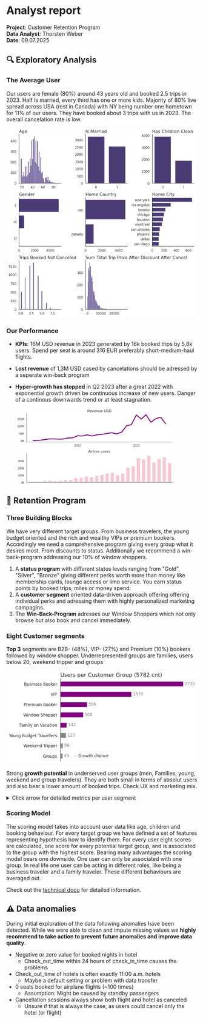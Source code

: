 # Analyst report

**Project**: Customer Retention Program<br>
**Data Analyst**: Thorsten Weber<br>
**Date**: 09.07.2025

## 🔍 Exploratory Analysis

### The Average User

Our users are female (80%) around 43 years old and booked 2.5 trips in 2023. Half is married, every third has one or more kids. Majority of 80% live spread across USA (rest in Canada) with NY being number one hometown for 11% of our users. They have booked about 3 trips with us in 2023. The overall cancelation rate is low.

<p align="left">
<img src="../collaterals/travel_tide_avg_user.png" alt="Average user" style="max-height: 500px;">
</p>

### Our Performance

* **KPIs**: 16M USD revenue in 2023 generated by 16k booked trips by 5,8k users. Spend per seat is around 316 EUR preferably short-medium-haul flights.
* **Lost revenue** of 1,3M USD cased by cancelations should be adressed by a seperate win-back program
* **Hyper-growth has stopped** in Q2 2023 after a great 2022 with exponential growth driven be continuous increase of new users. Danger of a continous downwards trend or at least stagnation.

  <p align="left">
  <img src="../collaterals/travel_tide_growth.png" alt="Growth revenue and users" style="max-height: 200px;">
</p>

## 🧩 Retention Program  

### Three Building Blocks

We have very different target groups. From business travelers, the young budget oriented and the rich and wealthy VIPs or premium bookers. Accordingly we need a comprehensive program giving every group what it desires most. From discounts to status. Additionally we recommend a win-back-program addressing our 10% of window shoppers.

1. A **status program** with different status levels ranging from "Gold", "Silver", "Bronze" giving different perks worth more than money like membership cards, lounge access or limo service. You earn status points by booked trips, miles or money spend.
2. A **customer segment** oriented data-driven approach offering  offering individual perks and adressing them with highly personalized marketing campagins.
3. The **Win-Back-Program** adresses our Window Shoppers which not only browse but also book and cancel immediately. 

### Eight Customer segments

**Top 3** segments are B2B- (48%), VIP- (27%) and Premium (10%) bookers followed by window shopper. Underrepresented groups are families, users below 20, weekend tripper and groups

<p align="left">
<img src="../collaterals/travel_tide_user_groups.png" alt="User segments" style="max-height: 250;">
</p>

Strong **growth potential** in underserved user groups (men, Families, young, weekend and group travelers). They are both small in terms of absolut users and also bear a lower amount of booked trips. Check UX and marketing mix.

<details>
<summary>Click arrow for detailed metrics per user segment</summary>

<table>
  <thead>
    <tr>
      <th><b>Metric</b></th>
      <th><b>Business Booker</b></th>
      <th><b>VIP</b></th>
      <th><b>Premium Booker</b></th>
      <th><b>Window Shopper</b></th>
      <th><b>Family on Vacation</b></th>
      <th><b>Young Budget Travellers</b></th>
      <th><b>Weekend Tripper</b></th>
      <th><b>Groups</b></th>
    </tr>
  </thead>
  <tbody>
    <tr style="background-color:#f2f2f2;">
      <td>Number of Users</td>
      <td>2730</td>
      <td>1578</td>
      <td>596</td>
      <td>508</td>
      <td>142</td>
      <td>123</td>
      <td>56</td>
      <td>49</td>
    </tr>
    <tr style="background-color:#ffffff;">
      <td>Average Age</td>
      <td>43</td>
      <td>44</td>
      <td>45</td>
      <td>39</td>
      <td>42</td>
      <td>22</td>
      <td>49</td>
      <td>46</td>
    </tr>
    <tr style="background-color:#f2f2f2;">
      <td>Most Common Gender</td>
      <td>F</td>
      <td>F</td>
      <td>F</td>
      <td>F</td>
      <td>F</td>
      <td>F</td>
      <td>F</td>
      <td>F</td>
    </tr>
    <tr style="background-color:#ffffff;">
      <td>Ratio Married</td>
      <td>44.4%</td>
      <td>46.8%</td>
      <td>49.0%</td>
      <td>38.4%</td>
      <td>45.8%</td>
      <td>4.9%</td>
      <td>51.8%</td>
      <td>36.7%</td>
    </tr>
    <tr style="background-color:#f2f2f2;">
      <td>Ratio Has Children</td>
      <td>33.3%</td>
      <td>28.7%</td>
      <td>30.2%</td>
      <td>32.3%</td>
      <td>97.9%</td>
      <td>24.4%</td>
      <td>21.4%</td>
      <td>0.0%</td>
    </tr>
    <tr style="background-color:#ffffff;">
      <td>Most Common Home Country</td>
      <td>usa</td>
      <td>usa</td>
      <td>usa</td>
      <td>usa</td>
      <td>usa</td>
      <td>usa</td>
      <td>usa</td>
      <td>usa</td>
    </tr>
    <tr style="background-color:#f2f2f2;">
      <td>Avg Trips Booked</td>
      <td>2.88</td>
      <td>3.83</td>
      <td>1.8</td>
      <td>0.0</td>
      <td>1.7</td>
      <td>1.49</td>
      <td>1.54</td>
      <td>1.24</td>
    </tr>
    <tr style="background-color:#ffffff;">
      <td>Avg Cancellation Rate</td>
      <td>3.3%</td>
      <td>1.3%</td>
      <td>5.7%</td>
      <td>17.1%</td>
      <td>6.7%</td>
      <td>5.1%</td>
      <td>4.0%</td>
      <td>8.8%</td>
    </tr>
    <tr style="background-color:#f2f2f2;">
      <td>Total Trip Spend USD</td>
      <td>6,642,046</td>
      <td>8,007,022</td>
      <td>94,3041</td>
      <td>-</td>
      <td>23,2923</td>
      <td>83,965</td>
      <td>41,634</td>
      <td>22,730</td>
    </tr>
    <tr style="background-color:#ffffff;">
      <td>Avg Trip Spend USD</td>
      <td>2466</td>
      <td>5074</td>
      <td>2757</td>
      <td>-</td>
      <td>2740</td>
      <td>1526</td>
      <td>1224</td>
      <td>2273</td>
    </tr>
    <tr style="background-color:#f2f2f2;">
      <td>Ratio During Week Trips</td>
      <td>19.6%</td>
      <td>17.7%</td>
      <td>14.9%</td>
      <td>0.0%</td>
      <td>15.3%</td>
      <td>8.5%</td>
      <td>4.8%</td>
      <td>3.1%</td>
    </tr>
    <tr style="background-color:#ffffff;">
      <td>Ratio Weekend Trips</td>
      <td>2.6%</td>
      <td>3.0%</td>
      <td>2.2%</td>
      <td>0.0%</td>
      <td>0.7%</td>
      <td>0.4%</td>
      <td>50.3%</td>
      <td>0.0%</td>
    </tr>
    <tr style="background-color:#f2f2f2;">
      <td>Ratio Cheap Bookings</td>
      <td>20.1%</td>
      <td>19.0%</td>
      <td>15.8%</td>
      <td>0.0%</td>
      <td>22.3%</td>
      <td>26.6%</td>
      <td>21.5%</td>
      <td>26.9%</td>
    </tr>
    <tr style="background-color:#ffffff;">
      <td>Ratio Premium Bookings</td>
      <td>19.0%</td>
      <td>18.7%</td>
      <td>38.9%</td>
      <td>0.0%</td>
      <td>9.0%</td>
      <td>7.8%</td>
      <td>11.8%</td>
      <td>9.3%</td>
    </tr>
  </tbody>
</table>
</details>

### Scoring Model

The scoring model takes into account user data like age, children and booking behaviour. For every target group we have defined a set of features representing hypothesis how to identify them. For every user eight scores are calculated, one score for every potential target group, and is associated to the group with the highest score. Bearing many advantages the scoring model bears one downside. One user can only be associated with one group. In real life one user can be acting in different roles, like being a business traveler and a family traveler. These different behaviours are averaged out.

Check out the [technical docu](../collaterals/travel_tide_scoring_model_docu.pdf) for detailed information.

## ⚠️ Data anomalies

During initial exploration of the data following anomalies have been detected. While we were able to clean and impute missing values we **highly recommend to take action to prevent future anomalies and improve data quality**.

* Negative or zero value for booked nights in hotel
  * Check_out_time within 24 hours of check_in_time causes the problems
* Check_out_time of hotels is often exactly 11:00 a.m.	hotels
  * Maybe a default setting or problem with data transfer
* 0 seats booked for airplane flights (~100 times)
  * Assumption: Might be caused by standby passengers
* Cancellation sessions always show both flight and hotel as canceled
  * Unsure if that is always the case, as users could cancel only the hotel (or flight)